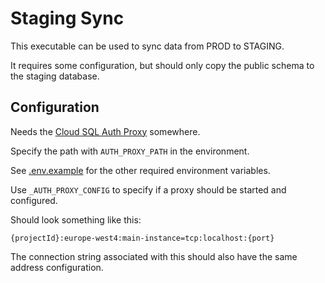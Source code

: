 # Staging Sync

This executable can be used to sync data from PROD to STAGING.

It requires some configuration, but should only copy the public schema to the staging database.

## Configuration

Needs the [Cloud SQL Auth Proxy](https://cloud.google.com/sql/docs/postgres/sql-proxy) somewhere.

Specify the path with `AUTH_PROXY_PATH` in the environment.

See [.env.example](.env.example) for the other required environment variables.

Use `_AUTH_PROXY_CONFIG` to specify if a proxy should be started and configured.

Should look something like this:

`{projectId}:europe-west4:main-instance=tcp:localhost:{port}`

The connection string associated with this should also have the same address configuration.

